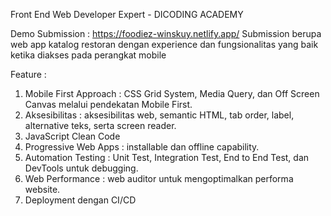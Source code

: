 Front End Web Developer Expert - DICODING ACADEMY

Demo Submission : https://foodiez-winskuy.netlify.app/  
Submission berupa web app katalog restoran dengan experience dan fungsionalitas yang baik ketika diakses pada perangkat mobile

Feature :
1. Mobile First Approach : CSS Grid System, Media Query, dan Off Screen Canvas melalui pendekatan Mobile First.
2. Aksesibilitas : aksesibilitas web, semantic HTML, tab order, label, alternative teks, serta screen reader.
3. JavaScript Clean Code
4. Progressive Web Apps : installable dan offline capability.
5. Automation Testing : Unit Test, Integration Test, End to End Test, dan DevTools untuk debugging.
6. Web Performance : web auditor untuk mengoptimalkan performa website.
7. Deployment dengan CI/CD

